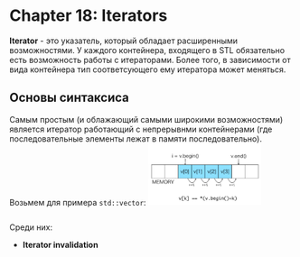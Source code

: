 # Chapter 18: Iterators
**Iterator** - это указатель, который обладает расширенными возможностями. У каждого контейнера, входящего в STL обязательно есть возможность работы с итераторами. Более того, в зависимости от вида контейнера тип соответсующего ему итератора может меняться. 
## Основы синтаксиса
Самым простым (и облажающий самыми широкими возможностями) является итератор работающий с непрерывнми контейнерами (где последовательные элементы лежат в памяти последовательно). Возьмем для примера `std::vector`:
<img src = "https://github.com/PlohoyParen/Cpp_doc/blob/master/Documents/images/iterator.png" alt = "iterator" width = 200 >
```cpp

```


Среди них:
- **Iterator invalidation** 
